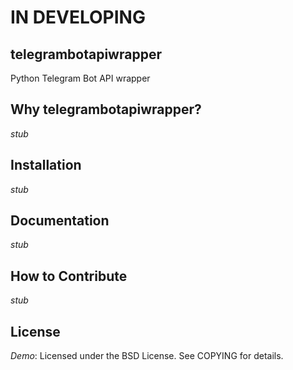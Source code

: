 # IN DEVELOPING

## telegrambotapiwrapper
Python Telegram Bot API wrapper

## Why telegrambotapiwrapper?
_stub_

## Installation
_stub_

## Documentation
_stub_

## How to Contribute
_stub_

## License
_Demo_: Licensed under the BSD License. See COPYING for details.

